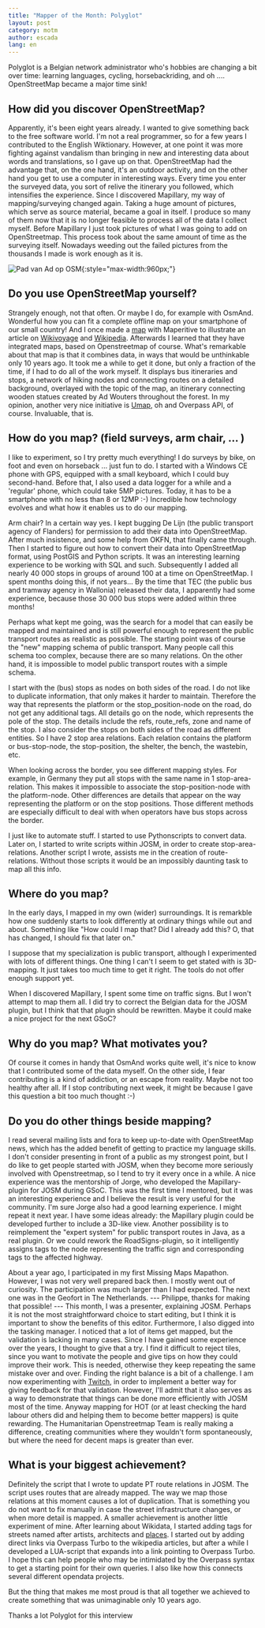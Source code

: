 ```yaml
---
title: "Mapper of the Month: Polyglot"
layout: post
category: motm
author: escada
lang: en
---
```


Polyglot is a Belgian network administrator who's hobbies are changing a bit over time: learning languages, cycling, horsebackriding, and oh .... OpenStreetMap became a major time sink!

## How did you discover OpenStreetMap?

Apparently, it's been eight years already. I wanted to give something back to the free software world. I'm not a real programmer, so for a few years I contributed to the English Wiktionary. However, at one point it was more fighting against vandalism than bringing in new and interesting data about words and translations, so I gave up on that.
OpenStreetMap had the advantage that, on the one hand, it's an outdoor activity,  and on the other hand you get to use a computer in interesting ways. Every time you enter the surveyed data, you sort of relive the itinerary you followed, which intensifies the experience.
Since I discovered Mapillary, my way of mapping/surveying changed again. Taking a huge amount of pictures, which serve as source material, became a goal in itself. I produce so many of them  now that it is no longer feasible to process all of the data I collect myself. Before Mapillary I just took pictures of what I was going to add on OpenStreetmap. This process took about the same amount of time as the surveying itself. Nowadays weeding out the failed pictures from the thousands I made is work enough as it is.

![Pad van Ad op OSM](https://upload.wikimedia.org/wikipedia/commons/a/a2/Pad_van_Ad_op_OSM.png){:style="max-width:960px;"}

## Do you use OpenStreetMap yourself? 

Strangely enough, not that often. Or maybe I do, for example with OsmAnd. Wonderful how you can fit a complete offline map on your smartphone of our small country! And I once made a [map](https://upload.wikimedia.org/wikipedia/commons/a/a2/Pad_van_Ad_op_OSM.png) with Maperitive to illustrate an article on [Wikivoyage](https://en.wikivoyage.org/wiki/Ad) and [Wikipedia](https://en.wikipedia.org/wiki/Ad_Wouters). Afterwards I learned that they have integrated maps, based  on Openstreetmap of course.
What's remarkable about that map is that it combines data, in ways that would be unthinkable only 10 years ago. It took me a while to get it done, but only a fraction of the time, if I had to do all of the work myself.  It displays bus itineraries and stops, a network of hiking nodes and connecting routes on a detailed background, overlayed with the topic of the map, an itinerary connecting wooden statues created by Ad Wouters throughout the forest.
In my opinion, another very nice initiative is [Umap](http://umap.openstreetmap.fr/nl/user/Polyglot/), oh and Overpass API, of course. Invaluable, that is.

## How do you map? (field surveys, arm chair, ... )

I like to experiment, so I try pretty much everything! I do surveys by bike, on foot and even on horseback ... just fun to do. I started with a Windows CE phone with GPS, equipped with a small keyboard, which I could buy second-hand. Before that, I also used a data logger for a while and a 'regular' phone, which could take 5MP pictures. Today, it has to be a smartphone with no less than 8 or 12MP :-) Incredible how technology evolves and what how it enables us to do our mapping.

Arm chair? In a certain way yes. I kept bugging De Lijn (the public transport agency of Flanders) for permission to add their data into OpenStreetMap. After much insistence, and some help from OKFN, that finally came through. Then I started to figure out how to convert their data into OpenStreetMap format, using PostGIS and Python scripts. It was an interesting learning experience to be working with SQL and such. Subsequently I added all nearly 40 000 stops in groups of around 100 at a time on OpenStreetMap. I spent months doing this, if not years... By the time that TEC (the public bus and tramway agency in Wallonia) released their data, I apparently had some experience, because those 30 000 bus stops were added within three months!

Perhaps what kept me going, was the search for a model that can easily be mapped and maintained and is still powerful enough to represent the public transport routes as realistic as possible. The starting point was of course the "new" mapping schema of public transport. Many people call this schema too complex, because there are so many relations. On the other hand, it is impossible to model public transport routes with a simple schema.

I start with the (bus) stops as nodes on both sides of the road. I do not like to duplicate information, that only makes it harder to maintain. Therefore the way that represents the platform or the stop_position-node on the road, do not get any additional tags. All details go on the node, which represents the pole of the stop. The details include the refs, route_refs, zone and name of the stop. I also consider the stops on both sides of the road as different entities. So I have 2 stop area relations. Each relation contains the  platform or bus-stop-node, the stop-position, the shelter, the bench, the wastebin, etc.

When looking across the border, you see different mapping styles. For example, in Germany they put all stops with the same name in 1 stop-area-relation. This makes it impossible to associate the stop-position-node with the platform-node. Other differences are details that appear on the way representing the platform or on the stop positions.
Those different methods are especially difficult to deal with when operators have bus stops across the border.

I just like to automate stuff. I started to use Pythonscripts to convert data. Later on, I started to write scripts within JOSM, in order to create stop-area-relations. Another script I wrote, assists me in the creation of route-relations. Without those scripts it would be an impossibly daunting task to map all this info.

## Where do you map? 

In the early days, I mapped in my own (wider) surroundings. It is remarkble how one suddenly starts to look differently at ordinary things while out and about. Something like "How could I map that? Did I already add this? O, that has changed, I should fix that later on."

I suppose that my specialization is public transport, although I experimented with lots of different things. One thing I can't  I seem to get stated with is 3D-mapping. It just takes too much time to get it right. The tools do not offer enough support yet.

When I discovered Mapillary, I spent some time on traffic signs. But I won't attempt to map them all. I did try to correct the Belgian data for the JOSM plugin, but I think that that plugin should be rewritten. Maybe it could make a nice project for the next GSoC? 

## Why do you map? What motivates you? 

Of course it comes in handy that OsmAnd works quite well, it's nice to know that I contributed some of the data myself. On the other side, I fear contributing is a kind of addiction, or an escape from reality. Maybe not too healthy after all. If I stop contributing next week, it might be because I gave this question a bit too much thought :-)

## Do you do other things beside mapping? 

I read several mailing lists and fora to keep up-to-date with OpenStreetMap news, which has the added benefit of getting to practice my language skills.
I don't consider presenting in front of a public as my strongest point, but I do like to get people started with JOSM, when they become more seriously involved with Openstreetmap, so I tend to try it every once in a while.
A nice experience was the mentorship of Jorge, who developed the Mapillary-plugin for JOSM during GSoC. This was the first time I mentored, but it was an interesting experience and I believe the result is very useful for the community. I'm sure Jorge also had a good learning experience.
I might repeat it next year. I have some ideas already: the Mapillary plugin could be developed further to include a 3D-like view. Another possibility is to reimplement the "expert system" for public transport routes in Java, as a real plugin. Or we could rework the RoadSigns-plugin, so it intelligently assigns tags to the node representing the traffic sign and corresponding tags to the affected highway.

About a year ago, I participated in my first Missing Maps Mapathon. However, I was not very well prepared back then. I mostly went out of curiosity. The participation was much larger than I had expected. The next one was in the Geofort in The Netherlands. --- Philippe, thanks for making that possible! --- This month, I was a presenter, explaining JOSM. Perhaps it is not the most straightforward choice to start editing, but I think it is important to show the benefits of this editor.
Furthermore, I also digged into the tasking manager. I noticed that a lot of items get mapped, but the validation is lacking in many cases. Since I have gained some experience over the years, I thought to give that a try. I find it difficult to reject tiles, since you want to motivate the people and give tips on how they could improve their work. This is needed, otherwise they keep repeating the same mistake over and over. Finding the right balance is a bit of a challenge.
I am now experimenting with [Twitch](http://www.twitch.tv/polyglot_openstreetmap/), in order to implement a better way for giving feedback for that validation. However, I'll admit that it also serves as a way to demonstrate that things can be done more efficiently with JOSM most of the time.
Anyway mapping for HOT (or at least checking the hard labour others did and helping them to become better mappers) is quite rewarding. The Humanitarian Openstreetmap Team is really making a difference, creating communities where they wouldn't form spontaneously, but where the need for decent maps is greater than ever.

## What is your biggest achievement? 

Definitely the script that I wrote to update PT route relations in JOSM. The script uses routes that are already mapped. The way we map those relations at this moment causes a lot of duplication. That is something you do not want to fix manually in case the street infrastructure changes, or when more detail is mapped.
A smaller achievement is another little experiment of mine. After learning about Wikidata, I started adding tags for streets named after artists, architects and [places](https://en.wikipedia.org/wiki/Leuven#External_links). I started out by adding direct links via Overpass Turbo to the wikipedia articles, but after a while I developed a LUA-script that expands into a link pointing to Overpass Turbo. I hope this can help people who may be intimidated by the Overpass syntax to get a starting point for their own queries. I also like how this connects several different opendata projects.

But the thing that makes me most proud is that all together we achieved to create something that was unimaginable only 10 years ago.

Thanks a lot Polyglot for this interview
